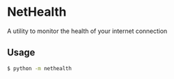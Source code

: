 # NetHealth

A utility to monitor the health of your internet connection

## Usage

```sh
$ python -m nethealth
```
